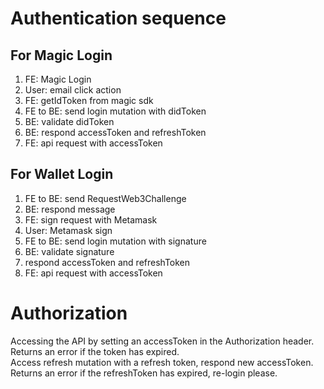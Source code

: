 # Authentication sequence

## For Magic Login

1. FE: Magic Login
2. User: email click action
3. FE: getIdToken from magic sdk
4. FE to BE: send login mutation with didToken
5. BE: validate didToken
6. BE: respond accessToken and refreshToken
7. FE: api request with accessToken

## For Wallet Login

1. FE to BE: send RequestWeb3Challenge
2. BE: respond message
3. FE: sign request with Metamask
4. User: Metamask sign
5. FE to BE: send login mutation with signature
6. BE: validate signature
7. respond accessToken and refreshToken
8. FE: api request with accessToken

# Authorization

Accessing the API by setting an accessToken in the Authorization header.  
Returns an error if the token has expired.  
Access refresh mutation with a refresh token, respond new accessToken.
Returns an error if the refreshToken has expired, re-login please.